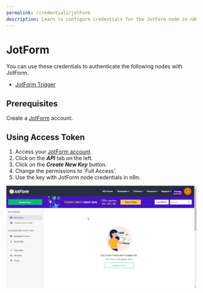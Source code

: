 ```yaml
---
permalink: /credentials/jotForm
description: Learn to configure credentials for the JotForm node in n8n
---
```


# JotForm

You can use these credentials to authenticate the following nodes with JotForm.
- [JotForm Trigger](../../nodes-library/trigger-nodes/JotFormTrigger/README.md)

## Prerequisites

Create a [JotForm](https://www.jotform.com/) account.

## Using Access Token

1. Access your [JotForm account](https://www.jotform.com/myaccount/).
2. Click on the ***API*** tab on the left.
3. Click on the ***Create New Key*** button.
4. Change the permissions to 'Full Access'.
5. Use the key with JotForm node credentials in n8n.

![Getting JotForm credentials](./using-access-token.gif)
